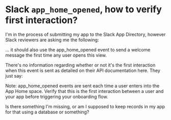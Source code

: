 
# Slack `app_home_opened`, how to verify first interaction?

I'm in the process of submitting my app to the Slack App Directory, however Slack reviewers are asking me the following:

... it should also use the app_home_opened event to send a welcome message the first time any user opens this view.

There's no information regarding whether or not it's the first interaction when this event is sent as detailed on their API documentation here. They just say:

Note: app_home_opened events are sent each time a user enters into the App Home space. Verify that this is the first interaction between a user and your app before triggering your onboarding flow.

Is there something I'm missing, or am I supposed to keep records in my app for that using a database or something?

        